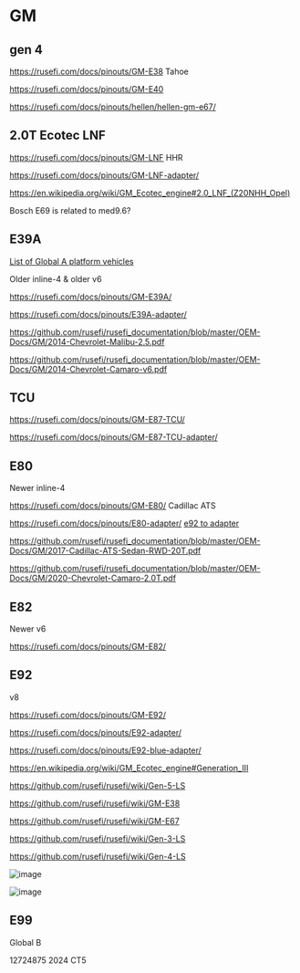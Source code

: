 # GM

## gen 4

https://rusefi.com/docs/pinouts/GM-E38 Tahoe

https://rusefi.com/docs/pinouts/GM-E40

https://rusefi.com/docs/pinouts/hellen/hellen-gm-e67/

## 2.0T Ecotec LNF

https://rusefi.com/docs/pinouts/GM-LNF HHR

https://rusefi.com/docs/pinouts/GM-LNF-adapter/

https://en.wikipedia.org/wiki/GM_Ecotec_engine#2.0_LNF_(Z20NHH_Opel)

Bosch E69 is related to med9.6?

## E39A

[List of Global A platform vehicles](https://static.nhtsa.gov/odi/tsbs/2022/MC-10210348-9999.pdf)

Older inline-4 & older v6

https://rusefi.com/docs/pinouts/GM-E39A/

https://rusefi.com/docs/pinouts/E39A-adapter/

https://github.com/rusefi/rusefi_documentation/blob/master/OEM-Docs/GM/2014-Chevrolet-Malibu-2.5.pdf

https://github.com/rusefi/rusefi_documentation/blob/master/OEM-Docs/GM/2014-Chevrolet-Camaro-v6.pdf

## TCU

https://rusefi.com/docs/pinouts/GM-E87-TCU/

https://rusefi.com/docs/pinouts/GM-E87-TCU-adapter/

## E80

Newer inline-4

https://rusefi.com/docs/pinouts/GM-E80/ Cadillac ATS

https://rusefi.com/docs/pinouts/E80-adapter/ [e92 to adapter](https://docs.google.com/spreadsheets/d/1_wUjXXJFAyX8e0OT-bTLkIpIPQHrQ8_PcXhwK9kR0n0)

https://github.com/rusefi/rusefi_documentation/blob/master/OEM-Docs/GM/2017-Cadillac-ATS-Sedan-RWD-20T.pdf

https://github.com/rusefi/rusefi_documentation/blob/master/OEM-Docs/GM/2020-Chevrolet-Camaro-2.0T.pdf

## E82

Newer v6

https://rusefi.com/docs/pinouts/GM-E82/

## E92

v8

https://rusefi.com/docs/pinouts/GM-E92/

https://rusefi.com/docs/pinouts/E92-adapter/

https://rusefi.com/docs/pinouts/E92-blue-adapter/

https://en.wikipedia.org/wiki/GM_Ecotec_engine#Generation_III

https://github.com/rusefi/rusefi/wiki/Gen-5-LS

https://github.com/rusefi/rusefi/wiki/GM-E38

https://github.com/rusefi/rusefi/wiki/GM-E67

https://github.com/rusefi/rusefi/wiki/Gen-3-LS

https://github.com/rusefi/rusefi/wiki/Gen-4-LS

![image](https://github.com/user-attachments/assets/ee53759f-6f63-473f-8b5a-b23460d5d303)

![image](https://github.com/user-attachments/assets/2d7c77a6-12fb-48eb-a796-11b0ba923fc3)

## E99

Global B

12724875 2024 CT5

